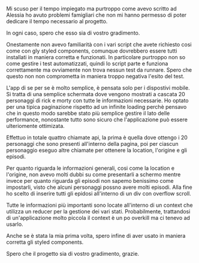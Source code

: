 Mi scuso per il tempo impiegato ma purtroppo come avevo scritto ad Alessia ho avuto problemi famigliari che non mi hanno permesso di poter dedicare
il tempo necessario al progetto.

In ogni caso, spero che esso sia di vostro gradimento.

Onestamente non avevo familiarità con i vari script che avete richiesto cosi come con gly styled components,
comunque dovrebbero essere tutti installati in maniera corretta e funzionati.
In particolare purtroppo non so come gestire i test automatizzati, quindi lo script parte e funziona correttamente ma ovviamente non trova nessun test da runnare.
Spero che questo non non comprometta in maniera troppo negativa l'esito del test.

L'app di se per se è molto semplice, è pensata solo per i dispostivi mobile.
Si tratta di una semplice schermata dove vengono mostrati a cascata 20 personaggi di rick e morty con tutte le informazioni necessarie.
Ho optato per una tipica paginazione rispetto ad un infinite loading perchè pensavo che in questo modo sarebbe stato più semplice gestire il lato delle performance,
nonostante tutto sono sicuro che l'applicazione può essere ulteriomente ottimizata.

Effettuo in totale quattro chiamate api, la prima è quella dove ottengo i 20 personaggi che sono presenti all'interno della pagina, poi per ciascun personaggio eseguo altre chiamate per ottenere la location, l'origine e gli episodi.

Per quanto riguarda le informazioni generali, cosi come la location e l'origine, non avevo molti dubbi su come presentarli a schermo mentre invece per quanto riguarda gli episodi non sapemo benissimo come impostarli, visto che alcuni personaggi possno avere molti episodi.
Alla fine ho scelto di inserire tutti gli epidosi all'interno di un div con overflow scroll.

Tutte le informazioni più importanti sono locate all'interno di un context che utilizza un reducer per la gestione dei vari stati.
Probabilmente, trattandosi di un'applicazione molto piccola il context è un po overkill ma ci tenevo ad usarlo.

Anche se è stata la mia prima volta, spero infine di aver usato in maniera corretta gli styled components.

Spero che il progetto sia di vostro gradimento,
grazie.
